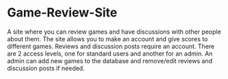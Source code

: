 # Game-Review-Site
A site where you can review games and have discussions with other people about them.
The site allows you to make an account and give scores to different games. Reviews and discussion posts require an account.
There are 2 access levels, one for standard users and another for an admin. An admin can add new games to the database and 
remove/edit reviews and discussion posts if needed.
